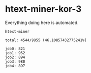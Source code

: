 # htext-miner-kor-3

Everything doing here is automated.

```
htext-miner

total: 4544/9855 (46.10857432775241%)

job0: 821
job1: 952
job2: 894
job3: 980
job4: 897
```